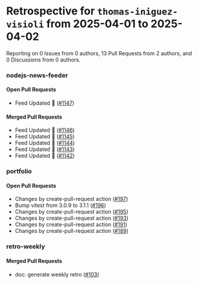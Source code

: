 # Retrospective for `thomas-iniguez-visioli` from 2025-04-01 to 2025-04-02

Reporting on 0 Issues from 0 authors, 13 Pull Requests from 2 authors, and 0 Discussions from 0 authors.


### nodejs-news-feeder

#### Open Pull Requests

- Feed Updated 🍿 ([#1147](https://github.com/thomas-iniguez-visioli/nodejs-news-feeder/pull/1147))

#### Merged Pull Requests

- Feed Updated 🍿 ([#1146](https://github.com/thomas-iniguez-visioli/nodejs-news-feeder/pull/1146))
- Feed Updated 🍿 ([#1145](https://github.com/thomas-iniguez-visioli/nodejs-news-feeder/pull/1145))
- Feed Updated 🍿 ([#1144](https://github.com/thomas-iniguez-visioli/nodejs-news-feeder/pull/1144))
- Feed Updated 🍿 ([#1143](https://github.com/thomas-iniguez-visioli/nodejs-news-feeder/pull/1143))
- Feed Updated 🍿 ([#1142](https://github.com/thomas-iniguez-visioli/nodejs-news-feeder/pull/1142))

### portfolio

#### Open Pull Requests

- Changes by create-pull-request action ([#197](https://github.com/thomas-iniguez-visioli/portfolio/pull/197))
- Bump vitest from 3.0.9 to 3.1.1 ([#196](https://github.com/thomas-iniguez-visioli/portfolio/pull/196))
- Changes by create-pull-request action ([#195](https://github.com/thomas-iniguez-visioli/portfolio/pull/195))
- Changes by create-pull-request action ([#193](https://github.com/thomas-iniguez-visioli/portfolio/pull/193))
- Changes by create-pull-request action ([#191](https://github.com/thomas-iniguez-visioli/portfolio/pull/191))
- Changes by create-pull-request action ([#189](https://github.com/thomas-iniguez-visioli/portfolio/pull/189))

### retro-weekly

#### Merged Pull Requests

- doc: generate weekly retro ([#103](https://github.com/thomas-iniguez-visioli/retro-weekly/pull/103))